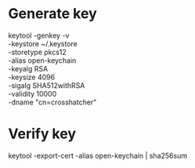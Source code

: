 
# Generate key
keytool -genkey -v \
    -keystore ~/.keystore \
    -storetype pkcs12 \
    -alias open-keychain \
    -keyalg RSA \
    -keysize 4096 \
    -sigalg SHA512withRSA \
    -validity 10000 \
    -dname "cn=crosshatcher"

# Verify key
keytool -export-cert -alias open-keychain | sha256sum
